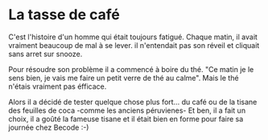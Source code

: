 # La tasse de café

C'est l'histoire d'un homme qui était toujours fatigué.
Chaque matin, il avait vraiment beaucoup de mal à se lever.
il n'entendait pas son réveil et cliquait sans arret sur snooze.

Pour résoudre son problème il a commencé à boire du thé.
"Ce matin je le sens bien, je vais me faire un petit verre de thé au calme".
Mais le thé n'étais vraiment pas éfficace.

Alors il a décidé de tester quelque chose plus fort... du café ou de la tisane des feuilles de coca -comme les anciens péruvienes-
Et ben, il a fait un choix, il a goûté la fameuse tisane et il était bien en forme pour faire sa journée chez Becode :-)



